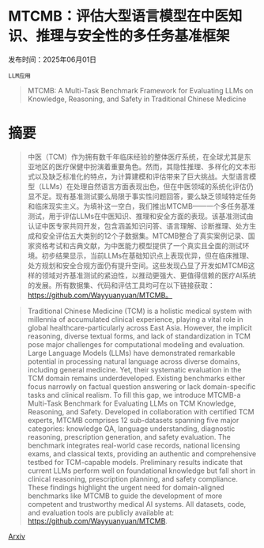 # MTCMB：评估大型语言模型在中医知识、推理与安全性的多任务基准框架

发布时间：2025年06月01日

`LLM应用`

> MTCMB: A Multi-Task Benchmark Framework for Evaluating LLMs on Knowledge, Reasoning, and Safety in Traditional Chinese Medicine

# 摘要

> 中医（TCM）作为拥有数千年临床经验的整体医疗系统，在全球尤其是东亚地区的医疗保健中扮演着重要角色。然而，其隐性推理、多样化的文本形式以及缺乏标准化的特点，为计算建模和评估带来了巨大挑战。大型语言模型（LLMs）在处理自然语言方面表现出色，但在中医领域的系统化评估仍显不足。现有基准测试要么局限于事实性问题回答，要么缺乏领域特定任务和临床现实主义。为填补这一空白，我们推出MTCMB——一个多任务基准测试，用于评估LLMs在中医知识、推理和安全方面的表现。该基准测试由认证中医专家共同开发，包含涵盖知识问答、语言理解、诊断推理、处方生成和安全评估五大类别的12个子数据集。MTCMB整合了真实案例记录、国家资格考试和古典文献，为中医能力模型提供了一个真实且全面的测试环境。初步结果显示，当前LLMs在基础知识点上表现优异，但在临床推理、处方规划和安全合规方面仍有提升空间。这些发现凸显了开发如MTCMB这样的领域对齐基准测试的紧迫性，以推动更强大、更值得信赖的医疗AI系统的发展。所有数据集、代码和评估工具均可在以下链接获取：https://github.com/Wayyuanyuan/MTCMB。

> Traditional Chinese Medicine (TCM) is a holistic medical system with millennia of accumulated clinical experience, playing a vital role in global healthcare-particularly across East Asia. However, the implicit reasoning, diverse textual forms, and lack of standardization in TCM pose major challenges for computational modeling and evaluation. Large Language Models (LLMs) have demonstrated remarkable potential in processing natural language across diverse domains, including general medicine. Yet, their systematic evaluation in the TCM domain remains underdeveloped. Existing benchmarks either focus narrowly on factual question answering or lack domain-specific tasks and clinical realism. To fill this gap, we introduce MTCMB-a Multi-Task Benchmark for Evaluating LLMs on TCM Knowledge, Reasoning, and Safety. Developed in collaboration with certified TCM experts, MTCMB comprises 12 sub-datasets spanning five major categories: knowledge QA, language understanding, diagnostic reasoning, prescription generation, and safety evaluation. The benchmark integrates real-world case records, national licensing exams, and classical texts, providing an authentic and comprehensive testbed for TCM-capable models. Preliminary results indicate that current LLMs perform well on foundational knowledge but fall short in clinical reasoning, prescription planning, and safety compliance. These findings highlight the urgent need for domain-aligned benchmarks like MTCMB to guide the development of more competent and trustworthy medical AI systems. All datasets, code, and evaluation tools are publicly available at: https://github.com/Wayyuanyuan/MTCMB.

[Arxiv](https://arxiv.org/abs/2506.01252)